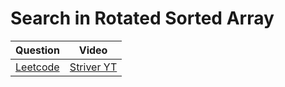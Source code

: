 Search in Rotated Sorted Array
===

|Question|Video|
|-|-|
|[Leetcode](https://leetcode.com/problems/search-in-rotated-sorted-array/)|[Striver YT](https://youtu.be/r3pMQ8-Ad5s)|